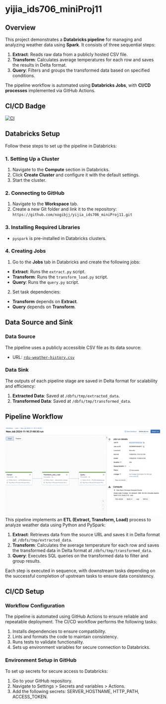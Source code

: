 # **yijia_ids706_miniProj11**

## **Overview**
This project demonstrates a **Databricks pipeline** for managing and analyzing weather data using **Spark**. It consists of three sequential steps:
1. **Extract**: Reads raw data from a publicly hosted CSV file.
2. **Transform**: Calculates average temperatures for each row and saves the results in Delta format.
3. **Query**: Filters and groups the transformed data based on specified conditions.

The pipeline workflow is automated using **Databricks Jobs**, with **CI/CD processes** implemented via GitHub Actions.


## **CI/CD Badge**

[![CI](https://github.com/nogibjj/yijia_ids706_miniProj11/actions/workflows/cicd.yml/badge.svg)](https://github.com/nogibjj/yijia_ids706_miniProj11/actions/workflows/cicd.yml)

## **Databricks Setup**
Follow these steps to set up the pipeline in Databricks:

### **1. Setting Up a Cluster**
1. Navigate to the **Compute** section in Databricks.
2. Click **Create Cluster** and configure it with the default settings.
3. Start the cluster.

### **2. Connecting to GitHub**
1. Navigate to the **Workspace** tab.
2. Create a new Git folder and link it to the repository:
`https://github.com/nogibjj/yijia_ids706_miniProj11.git`

### **3. Installing Required Libraries**
- `pyspark` is pre-installed in Databricks clusters.

### **4. Creating Jobs**
1. Go to the **Jobs** tab in Databricks and create the following jobs:
- **Extract**: Runs the `extract.py` script.
- **Transform**: Runs the `transform_load.py` script.
- **Query**: Runs the `query.py` script.
2. Set task dependencies:
- **Transform** depends on **Extract**.
- **Query** depends on **Transform**.


## **Data Source and Sink**

### **Data Source**
The pipeline uses a publicly accessible CSV file as its data source:
- URL: [`rdu-weather-history.csv`](https://raw.githubusercontent.com/nogibjj/yijia_ids706_miniProj3/refs/heads/main/rdu-weather-history.csv)

### **Data Sink**
The outputs of each pipeline stage are saved in Delta format for scalability and efficiency:
1. **Extracted Data**: Saved at `/dbfs/tmp/extracted_data`.
2. **Transformed Data**: Saved at `/dbfs/tmp/transformed_data`.


## **Pipeline Workflow**
![Pipeline Overview](images/pipeline.png)
This pipeline implements an **ETL (Extract, Transform, Load)** process to analyze weather data using Python and PySpark:
1. **Extract**: Retrieves data from the source URL and saves it in Delta format at `/dbfs/tmp/extracted_data`.
2. **Transform**: Calculates the average temperature for each row and saves the transformed data in Delta format at `/dbfs/tmp/transformed_data`.
3. **Query**: Executes SQL queries on the transformed data to filter and group results.

Each step is executed in sequence, with downstream tasks depending on the successful completion of upstream tasks to ensure data consistency.

## **CI/CD Setup**

### **Workflow Configuration**
The pipeline is automated using GitHub Actions to ensure reliable and repeatable deployment. The CI/CD workflow performs the following tasks:
1. Installs dependencies to ensure compatibility.
2. Lints and formats the code to maintain consistency.
3. Runs tests to validate functionality.
4. Sets up environment variables for secure connection to Databricks.

### **Environment Setup in GitHub**
To set up secrets for secure access to Databricks:
1. Go to your GitHub repository.
2. Navigate to Settings > Secrets and variables > Actions.
3. Add the following secrets: SERVER_HOSTNAME, HTTP_PATH, ACCESS_TOKEN.
